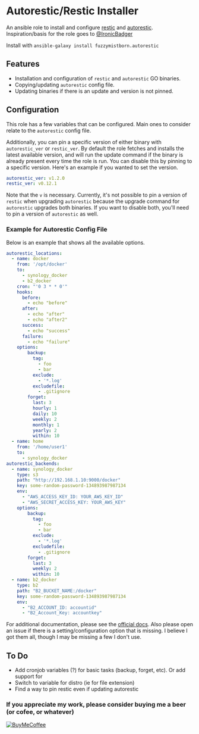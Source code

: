 # Autorestic/Restic Installer

An ansible role to install and configure [restic](https://github.com/restic/restic) and [autorestic](https://github.com/cupcakearmy/autorestic).  Inspiration/basis for the role goes to [@IronicBadger](https://github.com/IronicBadger/infra/tree/master/roles/ktz-autorestic)

Install with `ansible-galaxy install fuzzymistborn.autorestic`

## Features

- Installation and configuration of `restic` and `autorestic` GO binaries.
- Copying/updating `autorestic` config file.
- Updating binaries if there is an update and version is not pinned.

## Configuration

This role has a few variables that can be configured.  Main ones to consider relate to the `autorestic` config file.  

Additionally, you can pin a specific version of either binary with `autorestic_ver` or `restic_ver`.  By default the role fetches and installs the latest available version, and will run the update command if the binary is already present every time the role is run.  You can disable this by pinning to a specific version.  Here's an example if you wanted to set the version.

```yaml
autorestic_ver: v1.2.0
restic_ver: v0.12.1
```
Note that the `v` is necessary.  Currently, it's not possible to pin a version of `restic` when upgrading `autorestic` because the upgrade command for `autorestic` upgrades both binaries.  If you want to disable both, you'll need to pin a version of `autorestic` as well.

### Example for Autorestic Config File

Below is an example that shows all the available options.

```yaml
autorestic_locations:
  - name: docker
    from: '/opt/docker'
    to: 
      - synology_docker
      - b2_docker
    cron: "'0 3 * * 0'"
    hooks:
      before:
        - echo "before"
      after:
        - echo "after"
        - echo "after2"
      success:
        - echo "success"
      failure:
        - echo "failure"
    options:
        backup:
          tag:
            - foo
            - bar
          exclude:
            - '*.log'
          excludefile: 
            - .gitignore
        forget:
          last: 3
          hourly: 1
          daily: 10
          weekly: 2
          monthly: 1
          yearly: 2
          within: 10
  - name: home
    from: '/home/user1'
    to: 
      - synology_docker
autorestic_backends:
  - name: synology_docker
    type: s3
    path: "http://192.168.1.10:9000/docker"
    key: some-random-password-134893987987134
    env:
      - "AWS_ACCESS_KEY_ID: YOUR_AWS_KEY_ID"
      - "AWS_SECRET_ACCESS_KEY: YOUR_AWS_KEY"
    options:
        backup:
          tag:
            - foo
            - bar
          exclude:
            - '*.log'
          excludefile: 
            - .gitignore
        forget:
          last: 3
          weekly: 2
          within: 10
  - name: b2_docker
    type: b2
    path: "B2_BUCKET_NAME:/docker"
    key: some-random-password-134893987987134
    env:
      - "B2_ACCOUNT_ID: accountid"
      - "B2_Account_Key: accountkey"
```
For additional documentation, please see the [official docs](https://autorestic.vercel.app/).  Also please open an issue if there is a setting/configuration option that is missing.  I believe I got them all, though I may be missing a few I don't use.

## To Do

- Add cronjob variables (?) for basic tasks (backup, forget, etc).  Or add support for 
- Switch to variable for distro (ie for file extension)
- Find a way to pin restic even if updating autorestic

### If you appreciate my work, please consider buying me a beer (or cofee, or whatever)
[![BuyMeCoffee][buymecoffee-shield]][buymecoffee-link]

[buymecoffee-link]: https://www.buymeacoffee.com/fuzzymistborn
[buymecoffee-shield]: https://cdn.buymeacoffee.com/buttons/v2/default-blue.png
